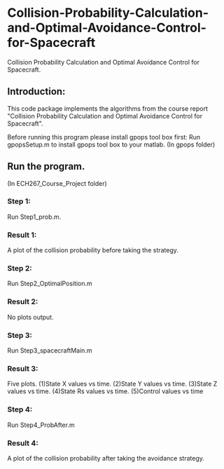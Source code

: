 # Collision-Probability-Calculation-and-Optimal-Avoidance-Control-for-Spacecraft
Collision Probability Calculation and Optimal Avoidance Control for Spacecraft.


## Introduction:
This code package implements the algorithms from the course report "Collision Probability Calculation and Optimal Avoidance Control for Spacecraft".


Before running this program please install gpops tool box first:
Run gpopsSetup.m to install gpops tool box to your matlab. (In gpops folder)

## Run the program. 
(In ECH267_Course_Project folder)

### Step 1:
Run Step1_prob.m.
### Result 1:
A plot of the collision probability before taking the strategy.

### Step 2:
Run Step2_OptimalPosition.m
### Result 2:
No plots output.

### Step 3:
Run Step3_spacecraftMain.m
### Result 3:
Five plots. (1)State X values vs time. (2)State Y values vs time. (3)State Z values vs time. (4)State Rs values vs time.
(5)Control values vs time

### Step 4:
Run Step4_ProbAfter.m
### Result 4:
A plot of the collision probability after taking the avoidance strategy.

